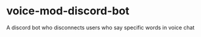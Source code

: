 # voice-mod-discord-bot

 A discord bot who disconnects users who say specific words in voice chat 
